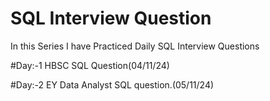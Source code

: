 # SQL Interview Question
In this Series I have Practiced Daily SQL Interview Questions 

#Day:-1 HBSC SQL Question(04/11/24)


#Day:-2 EY Data Analyst SQL question.(05/11/24)
